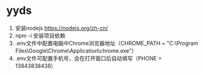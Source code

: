 yyds
==========
1. 安装nodejs https://nodejs.org/zh-cn/
2. npm -i 安装项目依赖
3. .env文件中配置电脑中Chrome浏览器地址（CHROME_PATH = "C:\Program Files\Google\Chrome\Application\chrome.exe"）
4. .env文件可配置手机号，会在打开窗口后自动填写（PHONE = 13843838438）


